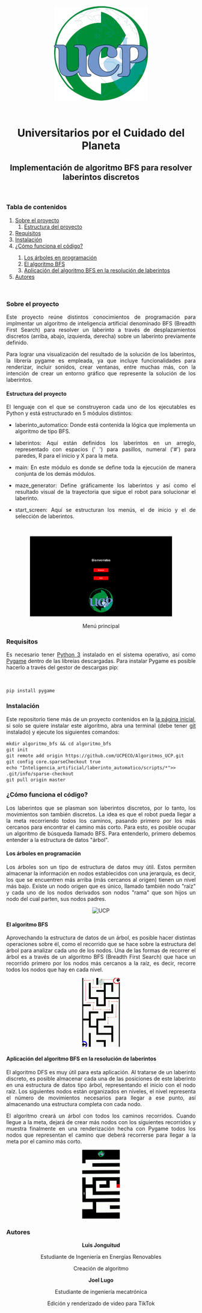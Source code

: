 <h1 align="center">
  <br>
  <p align="center"><img src="../../nobg_logo.png" alt="UCP" width="250"></p>
  <br>
  Universitarios por el Cuidado del Planeta
  <br>
</h1>

<h2 align="center">Implementación de algoritmo BFS para resolver laberintos discretos</h2>
<br>


<h3> Tabla de contenidos</h3>
<ol>
  <li><a href="#sobre-proyecto">Sobre el proyecto</a>
  <ol>
    <li><a href="#estructura-proyecto">Estructura del proyecto</a></li>
  </ol>
  <li><a href="#Requisitos">Requisitos</a>
  <li><a href="#Instalación">Instalación</a>
  <li><a href="#Funcionamiento">¿Cómo funciona el código?</a>
  </li>
  <ol>
    <li><a href="#Arboles">Los árboles en programación</a></li>
    <li><a href="#BFS">El algoritmo BFS</a></li>
    <li><a href="#Aplicación">Aplicación del algoritmo BFS en la resolución de laberintos</a></li>
  </ol>
  <li><a href="#Autores">Autores</a>
</ol>
<br>

<h3 id="sobre-proyecto">Sobre el proyecto </h3>
<p align="justify">Este proyecto reúne distintos conocimientos de programación para implmentar un algoritmo de inteligencia artificial denominado BFS (Breadth First Search) para resolver un laberinto a través de desplazamientos discretos (arriba, abajo, izquierda, derecha) sobre un laberinto previamente definido.</p>

<p align="justify">Para lograr una visualización del resultado de la solución de los laberintos, la librería pygame es empleada, ya que incluye funcionalidades para renderizar, incluir sonidos, crear ventanas, entre muchas más, con la intención de crear un entorno gráfico que represente la solución de los laberintos.</p>

<h4 id="estructura-proyecto">Estructura del proyecto</h4>

<p align="justify">El lenguaje con el que se construyeron cada uno de los ejecutables es Python y está estructurado en 5 módulos distintos:</p>

<ul>
  <li><p align="justify">laberinto_automatico: Donde está contenida la lógica que implementa un algoritmo de tipo BFS.</p></li>
  <li><p align="justify">laberintos: Aquí están definidos los laberintos en un arreglo, representado con espacios (' ') para pasillos, numeral ('#') para paredes, R para el inicio y X para la meta.</p></li>
  <li><p align="justify">main: En este módulo es donde se define toda la ejecución de manera conjunta de los demás módulos.</p></li>
  <li><p align="justify">maze_generator: Define gráficamente los laberintos y así como el resultado visual de la trayectoria que sigue el robot para solucionar el laberinto. </p></li>
  <li><p align="justify">start_screen: Aquí se estructuran los menús, el de inicio y el de selección de laberintos.</p></li>
</ul>
<br>

<p align="center"><img src="images/start_screen.png" alt="UCP" width=75%></figcaption></p>
<p align="center">Menú principal</p>

<h3 id="Requisitos">Requisitos </h3>
<p align="justify">Es necesario tener <a href="https://www.python.org/downloads/">Python 3</a> instalado en el sistema operativo, así como <a href="https://www.pygame.org/news">Pygame</a> dentro de las libreías descargadas. Para instalar Pygame es posible hacerlo a través del gestor de descargas pip:</p>
<br>

```
pip install pygame
```

<h3 id="Instalación">Instalación </h3>
<p align="justify">Este repositorio tiene más de un proyecto contenidos en la <a href="https://github.com/UCPECO/Algoritmos_UCP">la página inicial</a>, si solo se quiere instalar este algoritmo, abra una terminal (debe tener <a href="https://git-scm.com/">git</a> instalado)  y ejecute los siguientes comandos: </p>

```
mkdir algoritmo_bfs && cd algoritmo_bfs
git init
git remote add origin https://github.com/UCPECO/Algoritmos_UCP.git
git config core.sparseCheckout true
echo "Inteligencia_artificial/laberinto_automatico/scripts/*">> .git/info/sparse-checkout
git pull origin master
```

<h3 id="Funcionamiento">¿Cómo funciona el código? </h3>
<p align="justify">Los laberintos que se plasman son laberintos discretos, por lo tanto, los movimientos son también discretos. La idea es que el robot pueda llegar a la meta recorriendo todos los caminos, pasando primero por los más cercanos para encontrar el camino más corto. Para esto, es posible ocupar un algoritmo de búsqueda llamado BFS. Para entenderlo, primero debemos entender a la estructura de datos "árbol".</p>

<h4 id="Arboles">Los árboles en programación </h4>
<p align="justify">Los árboles son un tipo de estructura de datos muy útil. Estos permiten almacenar la información en nodos establecidos con una jerarquía, es decir, los que se encuentren más arriba (más cercanos al origen) tienen un nivel más bajo. Existe un nodo origen que es único, llamado también nodo "raíz" y cada uno de los nodos derivados son nodos "rama" que son hijos un nodo del cual parten, sus nodos padres.</p>

<p align="center"><p align="center"><img src="images/tree_structure.gif" alt="UCP" width=20%></p></p>


<h4 id="BFS">El algoritmo BFS </h4>
<p align="justify">Aprovechando la estructura de datos de un árbol, es posible hacer distintas operaciones sobre él, como el recorrido que se hace sobre la estructura del árbol para analizar cada uno de los nodos. Una de las formas de recorrer el árbol es a través de un algoritmo BFS (Breadth First Search) que hace un recorrido primero por los nodos más cercanos a la raíz, es decir, recorre todos los nodos que hay en cada nivel.</p>

<p align="center"><p align="center"><img src="images/BFS.gif" alt="UCP" width=20%></p></p>

<h4 id="Aplicación">Aplicación del algoritmo BFS en la resolución de laberintos</h4>
<p align="justify"> El algoritmo DFS es muy útil para esta aplicación. Al tratarse de un laberinto discreto, es posible almacenar cada una de las posiciones de este laberinto en una estructura de datos tipo árbol, representando el inicio con el nodo raíz. Los siguientes nodos están organizados en niveles, el nivel representa el número de movimientos necesarios para llegar a ese punto, así almacenando una estructura completa con cada nodo. </p>

<p align="justify">El algoritmo creará un árbol con todos los caminos recorridos. Cuando llegue a la meta, dejará de crear más nodos con los siguientes recorridos y muestra finalmente en una renderización hecha con Pygame todos los nodos que representan el camino que deberá recorrerse para llegar a la meta por el camino más corto.</p>

<p align="center"><img src="images/bot_moving.gif" alt="UCP" width=20%></p>



<h3 id="Autores">Autores</h3>

<p align="center"><strong>Luis Jonguitud </strong></p>
<p align="center">Estudiante de Ingeniería en Energías Renovables</p>
<p align="center">Creación de algoritmo</p>

<p align="center"><strong>Joel Lugo</strong></p>
<p align="center">Estudiante de ingeniería mecatrónica</p>
<p align="center">Edición y renderizado de video para TikTok</p>








